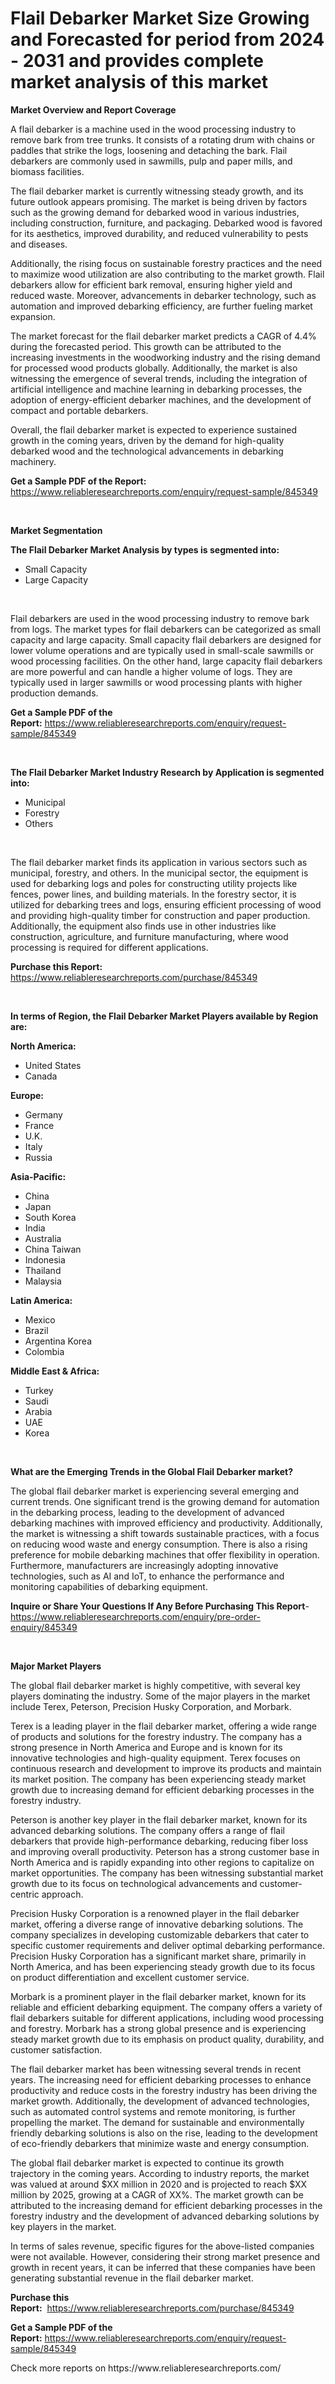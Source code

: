 <p><h1>Flail Debarker Market Size Growing and Forecasted for period from 2024 - 2031 and provides complete market analysis of this market</h1></p><p><strong>Market Overview and Report Coverage</strong></p>
<p><p>A flail debarker is a machine used in the wood processing industry to remove bark from tree trunks. It consists of a rotating drum with chains or paddles that strike the logs, loosening and detaching the bark. Flail debarkers are commonly used in sawmills, pulp and paper mills, and biomass facilities.</p><p>The flail debarker market is currently witnessing steady growth, and its future outlook appears promising. The market is being driven by factors such as the growing demand for debarked wood in various industries, including construction, furniture, and packaging. Debarked wood is favored for its aesthetics, improved durability, and reduced vulnerability to pests and diseases.</p><p>Additionally, the rising focus on sustainable forestry practices and the need to maximize wood utilization are also contributing to the market growth. Flail debarkers allow for efficient bark removal, ensuring higher yield and reduced waste. Moreover, advancements in debarker technology, such as automation and improved debarking efficiency, are further fueling market expansion.</p><p>The market forecast for the flail debarker market predicts a CAGR of 4.4% during the forecasted period. This growth can be attributed to the increasing investments in the woodworking industry and the rising demand for processed wood products globally. Additionally, the market is also witnessing the emergence of several trends, including the integration of artificial intelligence and machine learning in debarking processes, the adoption of energy-efficient debarker machines, and the development of compact and portable debarkers.</p><p>Overall, the flail debarker market is expected to experience sustained growth in the coming years, driven by the demand for high-quality debarked wood and the technological advancements in debarking machinery.</p></p>
<p><strong>Get a Sample PDF of the Report:</strong> <a href="https://www.reliableresearchreports.com/enquiry/request-sample/845349">https://www.reliableresearchreports.com/enquiry/request-sample/845349</a></p>
<p>&nbsp;</p>
<p><strong>Market Segmentation</strong></p>
<p><strong>The Flail Debarker Market Analysis by types is segmented into:</strong></p>
<p><ul><li>Small Capacity</li><li>Large Capacity</li></ul></p>
<p>&nbsp;</p>
<p><p>Flail debarkers are used in the wood processing industry to remove bark from logs. The market types for flail debarkers can be categorized as small capacity and large capacity. Small capacity flail debarkers are designed for lower volume operations and are typically used in small-scale sawmills or wood processing facilities. On the other hand, large capacity flail debarkers are more powerful and can handle a higher volume of logs. They are typically used in larger sawmills or wood processing plants with higher production demands.</p></p>
<p><strong>Get a Sample PDF of the Report:</strong>&nbsp;<a href="https://www.reliableresearchreports.com/enquiry/request-sample/845349">https://www.reliableresearchreports.com/enquiry/request-sample/845349</a></p>
<p>&nbsp;</p>
<p><strong>The Flail Debarker Market Industry Research by Application is segmented into:</strong></p>
<p><ul><li>Municipal</li><li>Forestry</li><li>Others</li></ul></p>
<p>&nbsp;</p>
<p><p>The flail debarker market finds its application in various sectors such as municipal, forestry, and others. In the municipal sector, the equipment is used for debarking logs and poles for constructing utility projects like fences, power lines, and building materials. In the forestry sector, it is utilized for debarking trees and logs, ensuring efficient processing of wood and providing high-quality timber for construction and paper production. Additionally, the equipment also finds use in other industries like construction, agriculture, and furniture manufacturing, where wood processing is required for different applications.</p></p>
<p><strong>Purchase this Report:</strong>&nbsp; <a href="https://www.reliableresearchreports.com/purchase/845349">https://www.reliableresearchreports.com/purchase/845349</a></p>
<p>&nbsp;</p>
<p><strong>In terms of Region, the Flail Debarker Market Players available by Region are:</strong></p>
<p>
    <p> <strong> North America: </strong>
        <ul>
            <li>United States</li>
            <li>Canada</li>
        </ul>
        </p> 
    <p> <strong> Europe: </strong>
        <ul>
            <li>Germany</li>
            <li>France</li>
            <li>U.K.</li>
            <li>Italy</li>
            <li>Russia</li>
        </ul>
        </p> 
    <p> <strong> Asia-Pacific: </strong>
        <ul>
            <li>China</li>
            <li>Japan</li>
            <li>South Korea</li>
            <li>India</li>
            <li>Australia</li>
            <li>China Taiwan</li>
            <li>Indonesia</li>
            <li>Thailand</li>
            <li>Malaysia</li>
        </ul>
        </p> 
    <p> <strong> Latin America: </strong>
        <ul>
            <li>Mexico</li>
            <li>Brazil</li>
            <li>Argentina Korea</li>
            <li>Colombia</li>
        </ul>
        </p> 
    <p> <strong> Middle East & Africa: </strong>
        <ul>
            <li>Turkey</li>
            <li>Saudi</li>
            <li>Arabia</li>
            <li>UAE</li>
            <li>Korea</li>
        </ul>
    </p>
    </p>
<p>&nbsp;</p>
<p><strong>What are the Emerging Trends in the Global Flail Debarker market?</strong></p>
<p><p>The global flail debarker market is experiencing several emerging and current trends. One significant trend is the growing demand for automation in the debarking process, leading to the development of advanced debarking machines with improved efficiency and productivity. Additionally, the market is witnessing a shift towards sustainable practices, with a focus on reducing wood waste and energy consumption. There is also a rising preference for mobile debarking machines that offer flexibility in operation. Furthermore, manufacturers are increasingly adopting innovative technologies, such as AI and IoT, to enhance the performance and monitoring capabilities of debarking equipment.</p></p>
<p><strong>Inquire or Share Your Questions If Any Before Purchasing This Report</strong>- <a href="https://www.reliableresearchreports.com/enquiry/pre-order-enquiry/845349">https://www.reliableresearchreports.com/enquiry/pre-order-enquiry/845349</a></p>
<p>&nbsp;</p>
<p><strong>Major Market Players</strong></p>
<p><p>The global flail debarker market is highly competitive, with several key players dominating the industry. Some of the major players in the market include Terex, Peterson, Precision Husky Corporation, and Morbark.</p><p>Terex is a leading player in the flail debarker market, offering a wide range of products and solutions for the forestry industry. The company has a strong presence in North America and Europe and is known for its innovative technologies and high-quality equipment. Terex focuses on continuous research and development to improve its products and maintain its market position. The company has been experiencing steady market growth due to increasing demand for efficient debarking processes in the forestry industry.</p><p>Peterson is another key player in the flail debarker market, known for its advanced debarking solutions. The company offers a range of flail debarkers that provide high-performance debarking, reducing fiber loss and improving overall productivity. Peterson has a strong customer base in North America and is rapidly expanding into other regions to capitalize on market opportunities. The company has been witnessing substantial market growth due to its focus on technological advancements and customer-centric approach.</p><p>Precision Husky Corporation is a renowned player in the flail debarker market, offering a diverse range of innovative debarking solutions. The company specializes in developing customizable debarkers that cater to specific customer requirements and deliver optimal debarking performance. Precision Husky Corporation has a significant market share, primarily in North America, and has been experiencing steady growth due to its focus on product differentiation and excellent customer service.</p><p>Morbark is a prominent player in the flail debarker market, known for its reliable and efficient debarking equipment. The company offers a variety of flail debarkers suitable for different applications, including wood processing and forestry. Morbark has a strong global presence and is experiencing steady market growth due to its emphasis on product quality, durability, and customer satisfaction.</p><p>The flail debarker market has been witnessing several trends in recent years. The increasing need for efficient debarking processes to enhance productivity and reduce costs in the forestry industry has been driving the market growth. Additionally, the development of advanced technologies, such as automated control systems and remote monitoring, is further propelling the market. The demand for sustainable and environmentally friendly debarking solutions is also on the rise, leading to the development of eco-friendly debarkers that minimize waste and energy consumption.</p><p>The global flail debarker market is expected to continue its growth trajectory in the coming years. According to industry reports, the market was valued at around $XX million in 2020 and is projected to reach $XX million by 2025, growing at a CAGR of XX%. The market growth can be attributed to the increasing demand for efficient debarking processes in the forestry industry and the development of advanced debarking solutions by key players in the market.</p><p>In terms of sales revenue, specific figures for the above-listed companies were not available. However, considering their strong market presence and growth in recent years, it can be inferred that these companies have been generating substantial revenue in the flail debarker market.</p></p>
<p><strong>Purchase this Report:</strong>&nbsp;&nbsp;<a href="https://www.reliableresearchreports.com/purchase/845349">https://www.reliableresearchreports.com/purchase/845349</a></p>
<p></p>
<p><strong>Get a Sample PDF of the Report:</strong>&nbsp;<a href="https://www.reliableresearchreports.com/enquiry/request-sample/845349">https://www.reliableresearchreports.com/enquiry/request-sample/845349</a></p>
<p>Check more reports on https://www.reliableresearchreports.com/</p>